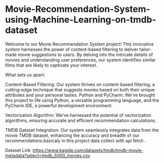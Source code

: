 # Movie-Recommendation-System-using-Machine-Learning-on-tmdb-dataset


Welcome to our Movie Recommendation System project! This innovative system harnesses the power of content-based filtering to deliver tailor-made movie suggestions to users. By delving into the intricate details of movies and understanding user preferences, our system identifies similar films that are likely to captivate your interest.

What sets us apart:

Content-Based Filtering: Our system thrives on content-based filtering, a cutting-edge technique that suggests movies based on both their unique attributes and your personal tastes.
Python and PyCharm: We've brought this project to life using Python, a versatile programming language, and the PyCharm IDE, a powerful development environment.

Vectorization Algorithm: We've harnessed the potential of vectorization algorithms, ensuring accurate and efficient recommendation calculations.

TMDB Dataset Integration: Our system seamlessly integrates data from the movie TMDB dataset, enhancing the accuracy and breadth of our recommendations.basicaly in this project data collect with api fetch .

Dataset Link :https://www.kaggle.com/datasets/tmdb/tmdb-movie-metadata?select=tmdb_5000_movies.csv

